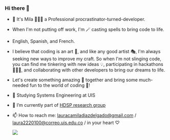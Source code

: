 ### Hi there 👋

- 👋 It's Mila 👩🏻‍💻 a Professional procrastinator-turned-developer. 
- When I'm not putting off work, I'm 🪄 casting spells to bring code to life. 
- English, Spanish, and French. 
- I believe that coding is an art 🎨, and like any good artist 🎭, I'm always seeking new ways to improve my craft. So when I'm not slinging code, you can find me tinkering with new ideas 💡, participating in hackathons 👩🏻‍💻, and collaborating with other developers to bring our dreams to life.
- Let's create something amazing 🌟 together and bring some much-needed fun to the world of coding 🎉!

- 👀 Studying Systems Engineering at UIS
- 🔭 I’m currently part of [HDSP research group](https://hdspgroup.github.io/)
- 📫 How to reach me: lauracamiladiazdelgado@gmail.com / laura2220100@correo.uis.edu.co / in your heart ♡

     ![](https://komarev.com/ghpvc/?username=LauraCD2&style=plastic&label=My-Fans&color=ff69b4)


<!--
**LauraCD2/LauraCD2** is a ✨ _special_ ✨ repository because its `README.md` (this file) appears on your GitHub profile.

Here are some ideas to get you started:

- 🔭 I’m currently working on ...
- 🌱 I’m currently learning ...
- 👯 I’m looking to collaborate on ...
- 🤔 I’m looking for help with ...
- 💬 Ask me about ...
- 📫 How to reach me: ...
- 😄 Pronouns: ...
- ⚡ Fun fact: ...
-->
